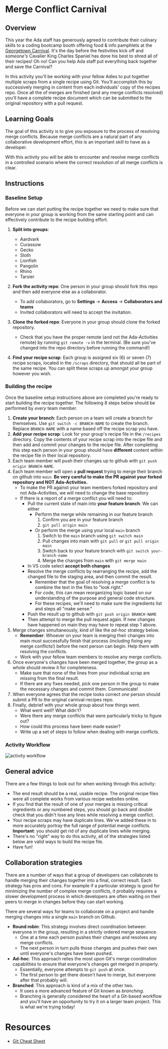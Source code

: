# Merge Conflict Carnival

## Overview

This year the Ada staff has generously agreed to contribute their culinary skills to a coding bootcamp booth offering food & info pamphlets at the [Georgetown Carnival](https://georgetownseattle.org/georgetown-carnival-2025/). It's the day before the festivities kick off and _someone's_ Cavalier King Charles Spaniel has done his best to shred all of their recipes! Oh no! Can you help Ada staff put everything back together and save the Carnival?

In this activity you'll be working with your fellow Adies to put together multiple scraps from a single recipe using Git. You'll accomplish this by successively merging in content from each individuals' copy of the recipes repo. Once all the of merges are finished (and any merge conflicts resolved) you'll have a complete recipe document which can be submitted to the original repository with a pull request.

## Learning Goals

The goal of this activity is to give you exposure to the process of resolving merge conflicts. Because merge conflicts are a natural part of any collaborative development effort, this is an important skill to have as a developer.

With this activity you will be able to encounter and resolve merge conflicts in a controlled scenario where the correct resolution of all merge conflicts is clear.

## Instructions

### Baseline Setup

Before we can start putting the recipe together we need to make sure that everyone in your group is working from the same starting point and can effectively contribute to the recipe building effort.

1. **Split into groups**:
   - Aardvark
   - Curassow
   - Gecko
   - Sloth
   - Lionfish
   - Pangolin
   - Rhino
   - Tarsier
 
2. **Fork the activity repo**: One person in your group should fork this repo and then add everyone else as a collaborator.
    - To add collaborators, go to **Settings** → **Access** → **Collaborators and teams**
    - Invited collaborators will need to accept the invitation. 
3. **Clone the forked repo**: Everyone in your group should clone the forked repository.
    - Check that you have the proper remote (and not the Ada-Activities remote) by running `git remote -v` in the terminal. (Be sure you've changed into the repo directory before running the command!)

4. **Find your recipe scrap**: Each group is assigned six (6) or seven (7) recipe scraps, located in the `/scraps` directory, that should all be part of the same recipe. You can split these scraps up amongst your group however you wish.


### Building the recipe

Once the baseline setup instructions above are completed you're ready to start building the recipe together. The following 8 steps below should be performed by _every_ team member.

1. **Create your branch**: Each person on a team will create a branch for themselves. Use `git switch -c BRANCH-NAME` to create the branch. Replace `BRANCH-NAME` with a name based off the recipe scrap you have.
2. **Add your recipe scrap**: Look for your group's recipe file in the `/recipes` directory. Copy the contents of your recipe scrap into the recipe file and then add and commit your changes to the recipe file. After completing this step each person in your group should have **different** content within the recipe file in their local repository.
3. Each team member will push their changes up to github with `git push origin BRANCH-NAME`.
4. Each team member will open a **pull request** trying to merge their branch on github into `main`.  **Be very careful to make the PR against your forked repository and NOT Ada-Activities.**
    - To make the PR against your team members forked repository and not Ada-Activities, we will need to change the base repository
    - If there is a report of a merge conflict you will need to:
       - Pull the current state of main into **your feature branch**. We can either
         - Perform the merge while remaining in our feature branch
           1. Confirm you are in your feature branch
           2. `git pull origin main`
         - Or perform the merge using your local `main` branch
           1. Switch to the `main` branch using `git switch main`
           2. Pull changes into main with `git pull` or `git pull origin main`
           3. Switch back to your feature branch with `git switch your-branch-name`
           4. Merge the changes from `main` with `git merge main`
       - In VS code select **accept both changes**
       - Resolve the merge conflicts by rearranging the recipe, add the changed file to the staging area, and then commit the result.
         - Remember that the goal of resolving a merge conflict is to combine the text in the files to "look right."
         - For code, this can mean reorganizing logic based on our understanding of the purpose and general code structure.
         - For these recipes, we'll need to make sure the ingredients list and steps all "make sense."
       - Push the result up to github with `git push origin BRANCH-NAME`
       - Then attempt to merge the pull request again.  If new changes have happened on main they may have to repeat step 1 above. 
5. Merge changes simultaneously, kind of like the _ad-hoc_ strategy below.
    - **Remember**: Whoever on your team is merging their changes into main must successfully finish that process (including fixing any merge conflicts!) before the next person can begin.  Help them with resolving the conflicts.
    - Work with your fellow team members to resolve any merge conflicts.
6. Once everyone's changes have been merged together, the group as a whole should review it for completeness.
    - Make sure that none of the lines from your individual scrap are missing from the final result.
    - If there are any fixes needed, pick one person in the group to make the necessary changes and commit them. Communicate!
7. When everyone agrees that the recipe looks correct _one_ person should submit a PR to the original carnival-recipes repo.
8. Finally, debrief with your whole group about how things went.
    - What went well? What didn't?
    - Were there any merge conflicts that were particularly tricky to figure out?
    - How could this process have been made easier?
    - Write up a set of steps to follow when dealing with merge conflicts.

### Activity Workflow

![activity workflow](./merge-carnival.png)

<!-- Original Image:  https://drive.google.com/file/d/11ZYH5JmApQZVstjjhCpd9H3hplPnKPAY/view?usp=sharing  -->

## General advice

There are a few things to look out for when working through this activity:

- The end result should be a real, usable recipe. The original recipe files were all complete works from various recipe websites online.
- If you find that the result of one of your merges is missing critical ingredients or any numbered steps, you should go back and double check that you didn't lose any lines while resolving a merge conflict.
- Your recipe scraps may have duplicate lines. We've added these in to more accurately portray the full range of potential merge conflicts. **Important**: you should get rid of any duplicate lines while merging.
- There's no "right" way to do this activity, all of the strategies listed below are valid ways to build the recipe file.
- Have fun!

## Collaboration strategies

There are a number of ways that a group of developers can collaborate to handle merging their changes together into a final, correct result. Each strategy has pros and cons. For example if a particular strategy is good for minimizing the number of complex merge conflicts, it probably requires a slower development process in which developers are often waiting on their peers to merge in changes before they can start working.

There are several ways for teams to collaborate on a project and handle merging changes into a single `main` branch on Github.

- **Round robin**: This strategy involves direct coordination between everyone in the group, resulting in a strictly ordered merge sequence.
  - One at a time each person pushes their changes and resolves any merge conflicts.
  - The next person in turn pulls those changes and pushes their own until everyone's changes have been pushed.
- **Ad-hoc**: This approach relies the most upon Git's merge coordination capabilities to ensure that everyone's changes get merged in properly.
  - Essentially, everyone attempts to `git push` at once.
  - The first person to get there doesn't have to merge, but everyone after that probably will.
- **Branched**: This approach is kind of a mix of the other two.
  - It uses a more advanced feature of Git known as _branching_.
  - Branching is generally considered the heart of a Git-based workflow and you'll have an opportunity to try it on a larger team project.  This is what we're trying today!

# Resources
- [Git Cheat Sheet](https://education.github.com/git-cheat-sheet-education.pdf)
